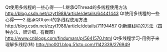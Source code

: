 
Qt使用多线程的一些心得——1.继承QThread的多线程使用方法
http://blog.csdn.net/czyt1988/article/details/64441443 
Qt使用多线程的一些心得——2.继承QObject的多线程使用方法
http://blog.csdn.net/czyt1988/article/details/71194457
Qt新建线程的方法（四种办法，很详细，有截图）
http://www.cnblogs.com/findumars/p/5641570.html
Qt多线程学习-用例子来理解多线程(转)
http://no001.blog.51cto.com/1142339/276949
